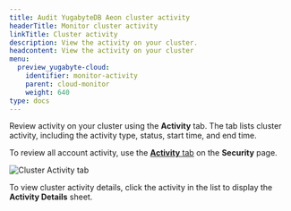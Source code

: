 ```yaml
---
title: Audit YugabyteDB Aeon cluster activity
headerTitle: Monitor cluster activity
linkTitle: Cluster activity
description: View the activity on your cluster.
headcontent: View the activity on your cluster
menu:
  preview_yugabyte-cloud:
    identifier: monitor-activity
    parent: cloud-monitor
    weight: 640
type: docs
---
```


Review activity on your cluster using the **Activity** tab. The tab lists cluster activity, including the activity type, status, start time, and end time.

To review all account activity, use the [**Activity** tab](../../cloud-secure-clusters/cloud-activity/) on the **Security** page.

![Cluster Activity tab](/images/yb-cloud/cloud-clusters-activity.png)

To view cluster activity details, click the activity in the list to display the **Activity Details** sheet.

<!--
## Logged activity

The following table lists the cluster activity that is logged.

| Source | Activity |
| :----- | :------- |
| Cluster | Create cluster<br>Edit cluster<br>Upgrade cluster<br>Pause cluster<br>Resume cluster |
| CMK | Enable CMK<br>Disable CMK<br>Rotate CMK Configuration |
| Read Replica | Create read replica<br>Edit read replica<br>Delete read replica |
| Allow List | Edit IP Allow Lists |
| Metrics Export | Add metrics export<br>Pause metrics export<br>Resume metrics export<br>Remove metrics export |
| Backup | Create backup<br>Delete backup<br>Restore backup | -->
